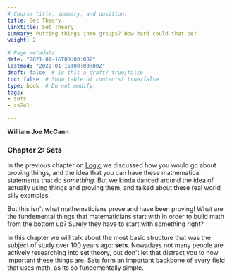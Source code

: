 ```yaml
---
# Course title, summary, and position.
title: Set Theory
linktitle: Set Theory
summary: Putting things into groups? How hard could that be?
weight: 2

# Page metadata.
date: "2021-01-16T00:00:00Z"
lastmod: "2022-01-16T00:00:00Z"
draft: false  # Is this a draft? true/false
toc: false  # Show table of contents? true/false
type: book  # Do not modify.
tags: 
- sets
- cs241

---
```


__William Joe McCann__

### Chapter 2: Sets

In the previous chapter on [Logic](/course/introtologic/_index) we discussed how you would go about proving things, and the idea that you can have these mathematical statements that do *something*. But we kinda danced around the idea of actually using things and proving them, and talked about these real world silly examples.

But this isn't what mathematicians prove and have been proving! What are the fundemental things that matematicians start with in order to build math from the bottom up? Surely they have to start with something right?

In this chapter we will talk about the most basic structure that was the subject of study over $100$ years ago: __sets__. Nowadays not many people are actively researching into set theory, but don't let that distract you to how important these things are. Sets form an important backbone of every field that uses math, as its so fundementally simple.
